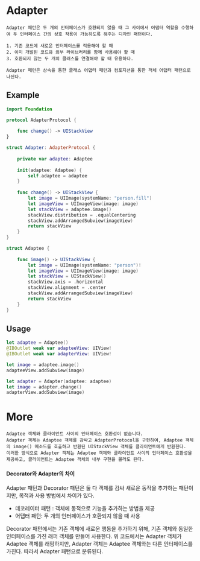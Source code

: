 # Adapter
    Adapter 패턴은 두 개의 인터페이스가 호환되지 않을 때 그 사이에서 어댑터 역할을 수행하여 두 인터페이스 간의 상호 작용이 가능하도록 해주는 디자인 패턴이다.
    
    1. 기존 코드에 새로운 인터페이스를 적용해야 할 때
    2. 이미 개발된 코드와 외부 라이브러리를 함께 사용해야 할 때
    3. 호환되지 않는 두 개의 클래스를 연결해야 할 때 유용하다.
    
    Adapter 패턴은 상속을 통한 클래스 어댑터 패턴과 컴포지션을 통한 객체 어댑터 패턴으로 나뉜다.
    
    
## Example
```swift
import Foundation

protocol AdapterProtocol {
    
    func change() -> UIStackView
}

struct Adapter: AdapterProtocol {
    
    private var adaptee: Adaptee
    
    init(adaptee: Adaptee) {
        self.adaptee = adaptee
    }
    
    func change() -> UIStackView {
        let image = UIImage(systemName: "person.fill")
        let imageView = UIImageView(image: image)
        let stackView = adaptee.image()
        stackView.distribution = .equalCentering
        stackView.addArrangedSubview(imageView)
        return stackView
    }
}

struct Adaptee {
    
    func image() -> UIStackView {
        let image = UIImage(systemName: "person")!
        let imageView = UIImageView(image: image)
        let stackView = UIStackView()
        stackView.axis = .horizontal
        stackView.alignment = .center
        stackView.addArrangedSubview(imageView)
        return stackView
    }
}
```

## Usage
```swift
let adaptee = Adaptee()
@IBOutlet weak var adapteeView: UIView!
@IBOutlet weak var adapterView: UIView!

let image = adaptee.image()
adapteeView.addSubview(image)

let adapter = Adapter(adaptee: adaptee)
let image = adapter.change()
adapterView.addSubview(image)
```

# More
    Adaptee 객체와 클라이언트 사이의 인터페이스 호환성이 없습니다. 
    Adapter 객체는 Adaptee 객체를 감싸고 AdapterProtocol을 구현하여, Adaptee 객체의 image() 메소드를 호출하고 반환된 UIStackView 객체를 클라이언트에게 반환한다. 
    이러한 방식으로 Adapter 객체는 Adaptee 객체와 클라이언트 사이의 인터페이스 호환성을 제공하고, 클라이언트는 Adaptee 객체의 내부 구현을 몰라도 된다.

#### Decorator와 Adapter의 차이

Adapter 패턴과 Decorator 패턴은 둘 다 객체를 감싸 새로운 동작을 추가하는 패턴이지만, 목적과 사용 방법에서 차이가 있다.

- 데코레이터 패턴 : 객체에 동적으로 기능을 추가하는 방법을 제공
- 어댑터 패턴: 두 개의 인터페이스가 호환되지 않을 때 사용

Decorator 패턴에서는 기존 객체에 새로운 행동을 추가하기 위해, 기존 객체와 동일한 인터페이스를 가진 래퍼 객체를 만들어 사용한다.
위 코드에서는 Adapter 객체가 Adaptee 객체를 래핑하지만, Adapter 객체는 Adaptee 객체와는 다른 인터페이스를 가진다. 
따라서 Adapter 패턴으로 분류된다.
